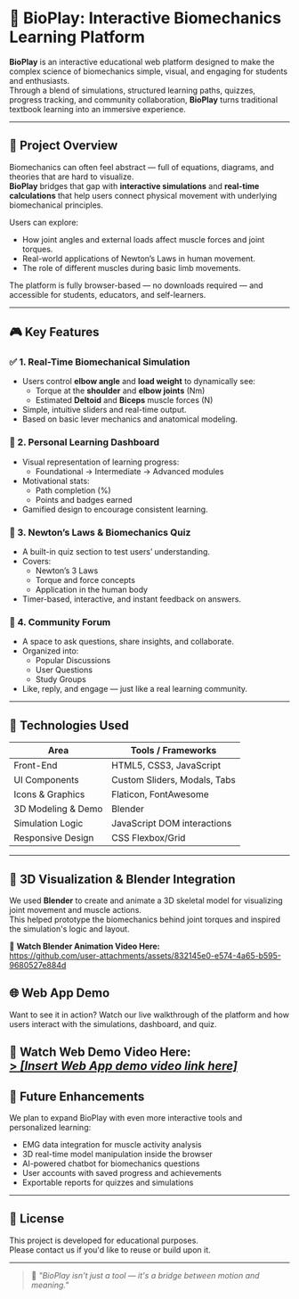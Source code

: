 # 🧠 BioPlay: Interactive Biomechanics Learning Platform

**BioPlay** is an interactive educational web platform designed to make the complex science of biomechanics simple, visual, and engaging for students and enthusiasts.  
Through a blend of simulations, structured learning paths, quizzes, progress tracking, and community collaboration, **BioPlay** turns traditional textbook learning into an immersive experience.

---

## 🌟 Project Overview

Biomechanics can often feel abstract — full of equations, diagrams, and theories that are hard to visualize.  
**BioPlay** bridges that gap with **interactive simulations** and **real-time calculations** that help users connect physical movement with underlying biomechanical principles.

Users can explore:
- How joint angles and external loads affect muscle forces and joint torques.
- Real-world applications of Newton’s Laws in human movement.
- The role of different muscles during basic limb movements.

The platform is fully browser-based — no downloads required — and accessible for students, educators, and self-learners.

---

## 🎮 Key Features

### ✅ 1. **Real-Time Biomechanical Simulation**
- Users control **elbow angle** and **load weight** to dynamically see:
  - Torque at the **shoulder** and **elbow joints** (Nm)
  - Estimated **Deltoid** and **Biceps** muscle forces (N)
- Simple, intuitive sliders and real-time output.
- Based on basic lever mechanics and anatomical modeling.

### 🧭 2. **Personal Learning Dashboard**
- Visual representation of learning progress:
  - Foundational → Intermediate → Advanced modules
- Motivational stats:
  - Path completion (%)
  - Points and badges earned
- Gamified design to encourage consistent learning.

### 🧪 3. **Newton’s Laws & Biomechanics Quiz**
- A built-in quiz section to test users’ understanding.
- Covers:
  - Newton’s 3 Laws
  - Torque and force concepts
  - Application in the human body
- Timer-based, interactive, and instant feedback on answers.

### 💬 4. **Community Forum**
- A space to ask questions, share insights, and collaborate.
- Organized into:
  - Popular Discussions
  - User Questions
  - Study Groups
- Like, reply, and engage — just like a real learning community.

---

## 🧱 Technologies Used

| Area                | Tools / Frameworks            |
|---------------------|-------------------------------|
| Front-End           | HTML5, CSS3, JavaScript       |
| UI Components       | Custom Sliders, Modals, Tabs  |
| Icons & Graphics    | Flaticon, FontAwesome         |
| 3D Modeling & Demo  | Blender                       |
| Simulation Logic    | JavaScript DOM interactions   |
| Responsive Design   | CSS Flexbox/Grid              |

---

## 🦴 3D Visualization & Blender Integration

We used **Blender** to create and animate a 3D skeletal model for visualizing joint movement and muscle actions.  
This helped prototype the biomechanics behind joint torques and inspired the simulation's logic and layout.

🔗 **Watch Blender Animation Video Here:**  
https://github.com/user-attachments/assets/832145e0-e574-4a65-b595-9680527e884d


## 🌐 Web App Demo

Want to see it in action? Watch our live walkthrough of the platform and how users interact with the simulations, dashboard, and quiz.

🔗 **Watch Web Demo Video Here:**  
[> _[Insert Web App demo video link here]_
](https://github.com/user-attachments/assets/4d7ed30b-4e4c-4362-9e65-e3418ae9823c
)
---

## 🧩 Future Enhancements

We plan to expand BioPlay with even more interactive tools and personalized learning:

- EMG data integration for muscle activity analysis
- 3D real-time model manipulation inside the browser
- AI-powered chatbot for biomechanics questions
- User accounts with saved progress and achievements
- Exportable reports for quizzes and simulations

---

## 📜 License

This project is developed for educational purposes.  
Please contact us if you'd like to reuse or build upon it.

---

> 🚀 *"BioPlay isn't just a tool — it's a bridge between motion and meaning."*
